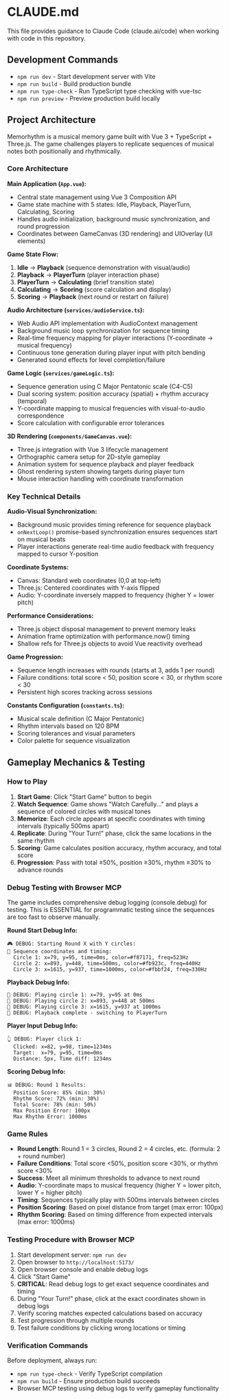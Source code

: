 # CLAUDE.md

This file provides guidance to Claude Code (claude.ai/code) when working with code in this repository.

## Development Commands

- `npm run dev` - Start development server with Vite
- `npm run build` - Build production bundle
- `npm run type-check` - Run TypeScript type checking with vue-tsc
- `npm run preview` - Preview production build locally

## Project Architecture

Memorhythm is a musical memory game built with Vue 3 + TypeScript + Three.js. The game challenges players to replicate sequences of musical notes both positionally and rhythmically.

### Core Architecture

**Main Application (`App.vue`):**
- Central state management using Vue 3 Composition API
- Game state machine with 5 states: Idle, Playback, PlayerTurn, Calculating, Scoring
- Handles audio initialization, background music synchronization, and round progression
- Coordinates between GameCanvas (3D rendering) and UIOverlay (UI elements)

**Game State Flow:**
1. **Idle** → **Playback** (sequence demonstration with visual/audio)
2. **Playback** → **PlayerTurn** (player interaction phase)
3. **PlayerTurn** → **Calculating** (brief transition state)
4. **Calculating** → **Scoring** (score calculation and display)
5. **Scoring** → **Playback** (next round or restart on failure)

**Audio Architecture (`services/audioService.ts`):**
- Web Audio API implementation with AudioContext management
- Background music loop synchronization for sequence timing
- Real-time frequency mapping for player interactions (Y-coordinate → musical frequency)
- Continuous tone generation during player input with pitch bending
- Generated sound effects for level completion/failure

**Game Logic (`services/gameLogic.ts`):**
- Sequence generation using C Major Pentatonic scale (C4-C5)
- Dual scoring system: position accuracy (spatial) + rhythm accuracy (temporal)
- Y-coordinate mapping to musical frequencies with visual-to-audio correspondence
- Score calculation with configurable error tolerances

**3D Rendering (`components/GameCanvas.vue`):**
- Three.js integration with Vue 3 lifecycle management
- Orthographic camera setup for 2D-style gameplay
- Animation system for sequence playback and player feedback
- Ghost rendering system showing targets during player turn
- Mouse interaction handling with coordinate transformation

### Key Technical Details

**Audio-Visual Synchronization:**
- Background music provides timing reference for sequence playback
- `onNextLoop()` promise-based synchronization ensures sequences start on musical beats
- Player interactions generate real-time audio feedback with frequency mapped to cursor Y-position

**Coordinate Systems:**
- Canvas: Standard web coordinates (0,0 at top-left)
- Three.js: Centered coordinates with Y-axis flipped
- Audio: Y-coordinate inversely mapped to frequency (higher Y = lower pitch)

**Performance Considerations:**
- Three.js object disposal management to prevent memory leaks
- Animation frame optimization with performance.now() timing
- Shallow refs for Three.js objects to avoid Vue reactivity overhead

**Game Progression:**
- Sequence length increases with rounds (starts at 3, adds 1 per round)
- Failure conditions: total score < 50, position score < 30, or rhythm score < 30
- Persistent high scores tracking across sessions

**Constants Configuration (`constants.ts`):**
- Musical scale definition (C Major Pentatonic)
- Rhythm intervals based on 120 BPM
- Scoring tolerances and visual parameters
- Color palette for sequence visualization

## Gameplay Mechanics & Testing

### How to Play
1. **Start Game**: Click "Start Game" button to begin
2. **Watch Sequence**: Game shows "Watch Carefully..." and plays a sequence of colored circles with musical tones
3. **Memorize**: Each circle appears at specific coordinates with timing intervals (typically 500ms apart)
4. **Replicate**: During "Your Turn!" phase, click the same locations in the same rhythm
5. **Scoring**: Game calculates position accuracy, rhythm accuracy, and total score
6. **Progression**: Pass with total ≥50%, position ≥30%, rhythm ≥30% to advance rounds

### Debug Testing with Browser MCP
The game includes comprehensive debug logging (console.debug) for testing. This is ESSENTIAL for programmatic testing since the sequences are too fast to observe manually.

**Round Start Debug Info:**
```
🎮 DEBUG: Starting Round X with Y circles:
📍 Sequence coordinates and timing:
  Circle 1: x=79, y=95, time=0ms, color=#f87171, freq=523Hz
  Circle 2: x=893, y=448, time=500ms, color=#fb923c, freq=440Hz
  Circle 3: x=1615, y=937, time=1000ms, color=#fbbf24, freq=330Hz
```

**Playback Debug Info:**
```
🎵 DEBUG: Playing circle 1: x=79, y=95 at 0ms
🎵 DEBUG: Playing circle 2: x=893, y=448 at 500ms
🎵 DEBUG: Playing circle 3: x=1615, y=937 at 1000ms
🎵 DEBUG: Playback complete - switching to PlayerTurn
```

**Player Input Debug Info:**
```
👆 DEBUG: Player click 1:
  Clicked: x=82, y=98, time=1234ms
  Target:  x=79, y=95, time=0ms
  Distance: 5px, Time diff: 1234ms
```

**Scoring Debug Info:**
```
📊 DEBUG: Round 1 Results:
  Position Score: 85% (min: 30%)
  Rhythm Score: 72% (min: 30%)
  Total Score: 78% (min: 50%)
  Max Position Error: 100px
  Max Rhythm Error: 1000ms
```

### Game Rules
- **Round Length**: Round 1 = 3 circles, Round 2 = 4 circles, etc. (formula: 2 + round number)
- **Failure Conditions**: Total score <50%, position score <30%, or rhythm score <30%
- **Success**: Meet all minimum thresholds to advance to next round
- **Audio**: Y-coordinate maps to musical frequency (higher Y = lower pitch, lower Y = higher pitch)
- **Timing**: Sequences typically play with 500ms intervals between circles
- **Position Scoring**: Based on pixel distance from target (max error: 100px)
- **Rhythm Scoring**: Based on timing difference from expected intervals (max error: 1000ms)

### Testing Procedure with Browser MCP
1. Start development server: `npm run dev`
2. Open browser to `http://localhost:5173/`
3. Open browser console and enable debug logs
4. Click "Start Game"
5. **CRITICAL**: Read debug logs to get exact sequence coordinates and timing
6. During "Your Turn!" phase, click at the exact coordinates shown in debug logs
7. Verify scoring matches expected calculations based on accuracy
8. Test progression through multiple rounds
9. Test failure conditions by clicking wrong locations or timing

### Verification Commands
Before deployment, always run:
- `npm run type-check` - Verify TypeScript compilation
- `npm run build` - Ensure production build succeeds
- Browser MCP testing using debug logs to verify gameplay functionality